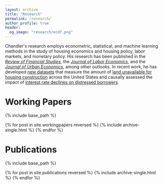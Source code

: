 ```yaml
---
layout: archive
title: "Research"
permalink: /research/
author_profile: true
header:
  og_image: "research/ecdf.png"
---
```


Chandler's research employs econometric, statistical, and machine learning methods in the study of housing economics and housing policy, labor markets, and monetary policy. His research has been published in the [*Review of Financial Studies*](https://academic.oup.com/rfs/article-abstract/34/2/864/5842150), the [*Journal of Labor Economics*](https://www.journals.uchicago.edu/doi/abs/10.1086/703579), and the [*Journal of Urban Economics*](https://www.sciencedirect.com/science/article/abs/pii/S0094119016300419), among other outlooks. In recent work, he has developed [new datasets](https://github.com/ChandlerLutz/LandUnavailabilityData) that measure the amount of [land unavailable for housing construction](https://papers.ssrn.com/sol3/papers.cfm?abstract_id=3478900) across the United States and causally assessed the impact of [interest rate declines on distressed borrowers](https://papers.ssrn.com/sol3/papers.cfm?abstract_id=3869199).

Working Papers
======

{% include base_path %}

{% for post in site.workingpapers reversed %}
  {% include archive-single.html %}
{% endfor %}


Publications
======

{% include base_path %}

{% for post in site.publications reversed %}
  {% include archive-single.html %}
{% endfor %}


